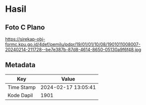 # Hasil

## Foto C Plano

https://sirekap-obj-formc.kpu.go.id/4def/pemilu/pdpr/19/01/01/10/08/1901011008007-20240214-211728--be7e387b-87d8-4614-8650-05130a9f6f48.jpg


## Metadata

| Key        | Value               |
| ---------- | ------------------- |
| Time Stamp | 2024-02-17 13:05:41 |
| Kode Dapil | 1901                |



